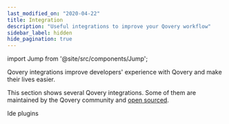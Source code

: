 ```yaml
---
last_modified_on: "2020-04-22"
title: Integration
description: "Useful integrations to improve your Qovery workflow"
sidebar_label: hidden
hide_pagination: true
---
```


import Jump from '@site/src/components/Jump';

Qovery integrations improve developers' experience with Qovery and make their lives easier.

This section shows several Qovery integrations. Some of them are maintained by the Qovery community and [open sourced][urls.main_qovery_github].

<Jump to="/docs/using-qovery/integration/ide-plugins/">Ide plugins</Jump>


[urls.main_qovery_github]: https://github.com/qovery
